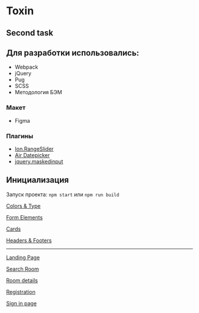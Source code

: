# Toxin
## Second task 


## Для разработки использовались:

* Webpack
* jQuery
* Pug
* SCSS
* Методология БЭМ

### Макет
* Figma

### Плагины
* [Ion.RangeSlider](https://github.com/IonDen/ion.rangeSlider)
* [Air Datepicker](https://github.com/t1m0n/air-datepicker)
* [jquery.maskedinput](https://github.com/digitalBush/jquery.maskedinput)

## Инициализация

Запуск проекта: `npm start` или `npm run build`

[Colors & Type](https://daswetter.github.io/2nd/colors-type)

[Form Elements](https://daswetter.github.io/2nd/form-elements)

[Cards](https://daswetter.github.io/2nd/cards)

[Headers & Footers](https://daswetter.github.io/2nd/headers-footers)

---

[Landing Page](https://daswetter.github.io/2nd/landing-page)

[Search Room](https://daswetter.github.io/2nd/search-room-page)

[Room details](https://daswetter.github.io/2nd/room-details)

[Registration](https://daswetter.github.io/2nd/registration-page)

[Sign in page](https://daswetter.github.io/2nd/sign-in-page)